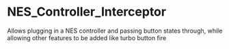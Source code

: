 # NES_Controller_Interceptor
Allows plugging in a NES controller and passing button states through, while allowing other features to be added like turbo button fire
